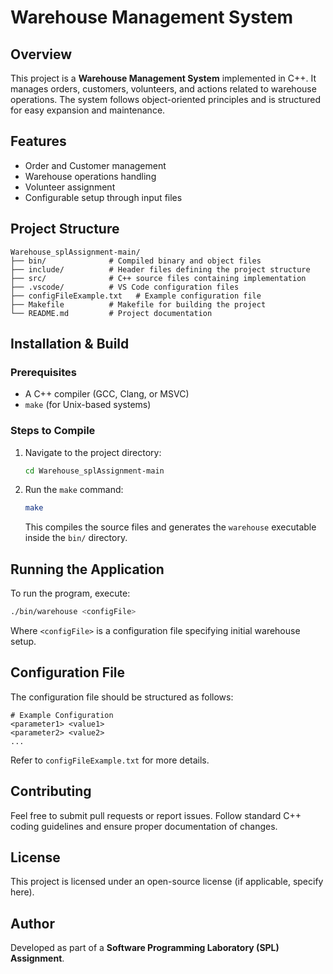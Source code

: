 # Warehouse Management System

## Overview
This project is a **Warehouse Management System** implemented in C++. It manages orders, customers, volunteers, and actions related to warehouse operations. The system follows object-oriented principles and is structured for easy expansion and maintenance.

## Features
- Order and Customer management
- Warehouse operations handling
- Volunteer assignment
- Configurable setup through input files

## Project Structure
```
Warehouse_splAssignment-main/
├── bin/              # Compiled binary and object files
├── include/          # Header files defining the project structure
├── src/              # C++ source files containing implementation
├── .vscode/          # VS Code configuration files
├── configFileExample.txt   # Example configuration file
├── Makefile          # Makefile for building the project
└── README.md         # Project documentation
```

## Installation & Build
### Prerequisites
- A C++ compiler (GCC, Clang, or MSVC)
- `make` (for Unix-based systems)

### Steps to Compile
1. Navigate to the project directory:
   ```sh
   cd Warehouse_splAssignment-main
   ```
2. Run the `make` command:
   ```sh
   make
   ```
   This compiles the source files and generates the `warehouse` executable inside the `bin/` directory.

## Running the Application
To run the program, execute:
```sh
./bin/warehouse <configFile>
```
Where `<configFile>` is a configuration file specifying initial warehouse setup.

## Configuration File
The configuration file should be structured as follows:
```
# Example Configuration
<parameter1> <value1>
<parameter2> <value2>
...
```
Refer to `configFileExample.txt` for more details.

## Contributing
Feel free to submit pull requests or report issues. Follow standard C++ coding guidelines and ensure proper documentation of changes.

## License
This project is licensed under an open-source license (if applicable, specify here).

## Author
Developed as part of a **Software Programming Laboratory (SPL) Assignment**.

